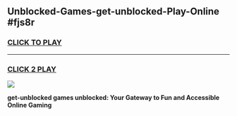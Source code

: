 
## Unblocked-Games-get-unblocked-Play-Online #fjs8r
<h3>
<a href="https://news.freeplayer.one?title=get-unblocked&ref=3">CLICK TO PLAY</a></h3>
<hr>

<h3>
<a href="https://news.freeplayer.one?title=get-unblocked&ref=3">CLICK 2 PLAY</a>
  
</h3>

<a href="https://news.freeplayer.one?title=get-unblocked&ref=3"><img src="https://clearcache.store/games.png"></a>


**get-unblocked games unblocked: Your Gateway to Fun and Accessible Online Gaming**
